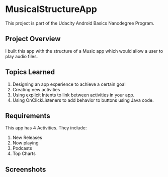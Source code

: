 <h1>MusicalStructureApp</h1>
This project is part of the Udacity Android Basics Nanodegree Program.

<h2>Project Overview</h2>
I built this app with the structure of a Music app which would allow a user to play audio files.

<h2>Topics Learned</h2>
<ol><li>Designing an app experience to achieve a certain goal</li>
<li>Creating new activities</li>
<li>Using explicit Intents to link between activities in your app.</li>
<li>Using OnClickListeners to add behavior to buttons using Java code.</li></ol>

<h2>Requirements</h2>
<p>This app has 4 Activities. They include:</p>

<ol>
  <li>New Releases</li>
  <li>Now playing</li>
  <li>Podcasts</li>
  <li>Top Charts</li>
</ol>

<h2>Screenshots</h2>
